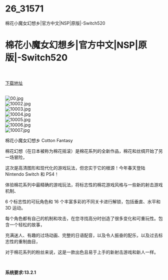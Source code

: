 # 26_31571
棉花小魔女幻想乡|官方中文|NSP|原版|-Switch520
# 棉花小魔女幻想乡|官方中文|NSP|原版|-Switch520
 <br/></br>
[下载地址](https://www.switch520.cc/article/31571 "下载地址")
<br/></br>

<p><img title="00.jpg" src="https://www.switch520.cc/muke_img/2022_05_21_9e872ca570eb4.jpg" alt="00.jpg"><br>
<img title="10002.jpg" src="https://www.switch520.cc/muke_img/2022_05_21_bd29ec56e7d38.jpg" alt="10002.jpg"><br>
<img title="10003.jpg" src="https://www.switch520.cc/muke_img/2022_05_21_e42d52e6c30ad.jpg" alt="10003.jpg"><br>
<img title="10004.jpg" src="https://www.switch520.cc/muke_img/2022_05_21_d4ebb85dbc144.jpg" alt="10004.jpg"><br>
<img title="10005.jpg" src="https://www.switch520.cc/muke_img/2022_05_21_1ca3e703ec6af.jpg" alt="10005.jpg"><br>
<img title="10006.jpg" src="https://www.switch520.cc/muke_img/2022_05_21_18608278f49db.jpg" alt="10006.jpg"><br>
<img title="10007.jpg" src="https://www.switch520.cc/muke_img/2022_05_21_eab37ab537abb.jpg" alt="10007.jpg"></p>
<p>棉花小魔女幻想乡 Cotton Fantasy</p>
<p>棉花幻想（在日本被称为棉花摇滚）是棉花系列的全新作品，棉花和丝绸开始了另一场冒险，</p>
<p>这次是高清图形和现代化的游戏玩法，但忠实于它的根源！今年春天登陆 Nintendo Switch 和 PS4！</p>
<p>体验棉花系列中最精确的游戏玩法，将标志性的棉花游戏风格与一些新的射击游戏机制、</p>
<p>6 个标志性的可玩角色和 16 个丰富多彩的不同关卡进行解锁，包括垂直、水平和 3D 运动。</p>
<p>每个角色都有自己的机制和攻击，在您寻找高分时创造了很多变化和可重玩性。包含一个轻松的故事，</p>
<p>充满迷人、有趣的过场动画、完整的日语配音，以及令人振奋的配乐，以及过去标志性的重制曲目，</p>
<p>对于棉花系列的粉丝来说，这是一款出色且易于上手的新射击游戏和新人一样。</p>
<p>&nbsp;</p>
<p><strong>系统要求:13.2.1</strong></p>



